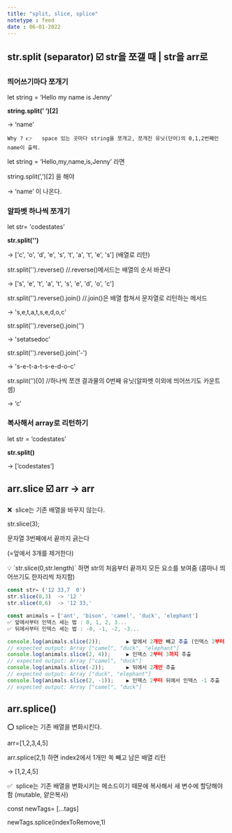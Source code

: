 ```yaml
---
title: "split, slice, splice"
notetype : feed
date : 06-01-2022
---
```


## str.split (separator)   ☑️ str을 쪼갤 때 | str을 arr로

### 띄어쓰기마다 쪼개기

let string = ‘Hello my name is Jenny’

**string.split(’ ‘)[2]**

→ ‘name’

```
Why ? 👉   space 있는 곳마다 string을 쪼개고, 쪼개진 유닛(단어)의 0,1,2번째인 name이 출력.
```

let string = ‘Hello,my,name,is,Jenny’ 라면

string.split(’,’)[2] 을 해야

→ ‘name’ 이 나온다.

### 알파벳 하나씩 쪼개기

let str= 'codestates'

**str.split('')**

→ ['c', 'o', 'd', 'e', 's', 't', 'a', 't', 'e', 's'] (배열로 리턴)

str.split('').reverse() //.reverse()메서드는 배열의 순서 바꾼다

→ ['s', 'e', 't', 'a', 't', 's', 'e', 'd', 'o', 'c']

str.split('').reverse().join() //.join()은 배열 합쳐서 문자열로 리턴하는 메서드

→ 's,e,t,a,t,s,e,d,o,c'

str.split('').reverse().join('')

→ 'setatsedoc'

str.split('').reverse().join('-')

→ 's-e-t-a-t-s-e-d-o-c'

str.split(’’)[0] //하나씩 쪼갠 결과물의 0번째 유닛(알파벳 이외에 띄어쓰기도 카운트 셈)

→ ‘c’

### 복사해서 array로 리턴하기

let str = ‘codestates’

**str.split()**

→ [’codestates’]



## arr.slice ☑️ arr → arr

❌  slice는 기존 배열을 바꾸지 않는다.

str.slice(3);

문자열 3번째에서 끝까지 긁는다

(=앞에서 3개를 제거한다)

<aside> 💡 `str.slice(0,str.length)` 하면 str의 처음부터 끝까지 모든 요소를 보여줌 (콤마나 띄어쓰기도 한자리씩 차지함)

</aside>

```javascript
const str= ('12 33,7  0')
str.slice(0,3)  -> '12 '
str.slice(0,6)  -> '12 33,'

const animals = ['ant', 'bison', 'camel', 'duck', 'elephant']
✅ 앞에서부터 인덱스 세는 법 : 0, 1, 2, 3...
✅ 뒤에서부터 인덱스 세는 법 : -0, -1, -2, -3...

console.log(animals.slice(2));        ▶️ 앞에서 2개만 빼고 추출 (인덱스 2부터 출력)
// expected output: Array ["camel", "duck", "elephant"]
console.log(animals.slice(2, 4));     ▶️ 인덱스 2부터 3까지 추출
// expected output: Array ["camel", "duck"]
console.log(animals.slice(-2));       ▶️ 뒤에서 2개만 추출
// expected output: Array ["duck", "elephant"]  
console.log(animals.slice(2, -1));    ▶️ 인덱스 2부터 뒤에서 인덱스 -1 추출
// expected output: Array ["camel", "duck"]

```



## arr.splice()

⭕️ splice는 기존 배열을 변화시킨다.

arr=[1,2,3,4,5]

arr.splice(2,1) 하면 index2에서 1개만 쏙 빼고 남은 배열 리턴

→ [1,2,4,5]

✅  splice는 기존 배열을 변화시키는 메소드이기 때문에 복사해서 새 변수에 할당해야 함 (mutable, 얕은복사)

const newTags= [...tags]

newTags.splice(indexToRemove,1)